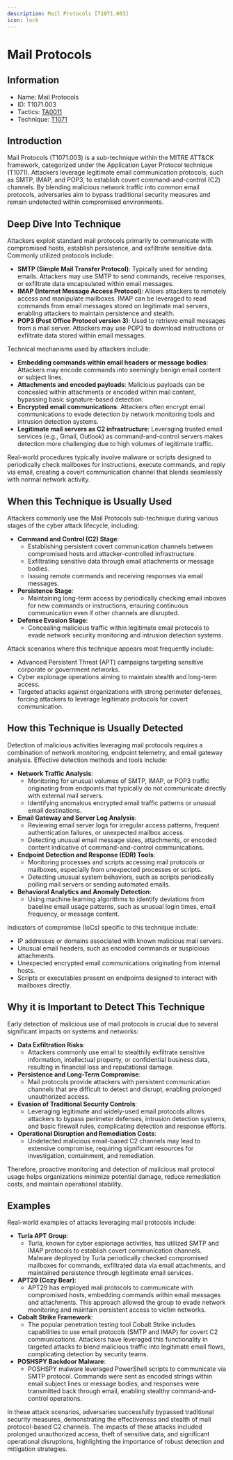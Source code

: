 ```yaml
---
description: Mail Protocols [T1071.003]
icon: lock
---
```


# Mail Protocols

## Information

* Name: Mail Protocols
* ID: T1071.003
* Tactics: [TA0011](../)
* Technique: [T1071](./)

## Introduction

Mail Protocols (T1071.003) is a sub-technique within the MITRE ATT\&CK framework, categorized under the Application Layer Protocol technique (T1071). Attackers leverage legitimate email communication protocols, such as SMTP, IMAP, and POP3, to establish covert command-and-control (C2) channels. By blending malicious network traffic into common email protocols, adversaries aim to bypass traditional security measures and remain undetected within compromised environments.

## Deep Dive Into Technique

Attackers exploit standard mail protocols primarily to communicate with compromised hosts, establish persistence, and exfiltrate sensitive data. Commonly utilized protocols include:

* **SMTP (Simple Mail Transfer Protocol)**: Typically used for sending emails. Attackers may use SMTP to send commands, receive responses, or exfiltrate data encapsulated within email messages.
* **IMAP (Internet Message Access Protocol)**: Allows attackers to remotely access and manipulate mailboxes. IMAP can be leveraged to read commands from email messages stored on legitimate mail servers, enabling attackers to maintain persistence and stealth.
* **POP3 (Post Office Protocol version 3)**: Used to retrieve email messages from a mail server. Attackers may use POP3 to download instructions or exfiltrate data stored within email messages.

Technical mechanisms used by attackers include:

* **Embedding commands within email headers or message bodies**: Attackers may encode commands into seemingly benign email content or subject lines.
* **Attachments and encoded payloads**: Malicious payloads can be concealed within attachments or encoded within mail content, bypassing basic signature-based detection.
* **Encrypted email communications**: Attackers often encrypt email communications to evade detection by network monitoring tools and intrusion detection systems.
* **Legitimate mail servers as C2 infrastructure**: Leveraging trusted email services (e.g., Gmail, Outlook) as command-and-control servers makes detection more challenging due to high volumes of legitimate traffic.

Real-world procedures typically involve malware or scripts designed to periodically check mailboxes for instructions, execute commands, and reply via email, creating a covert communication channel that blends seamlessly with normal network activity.

## When this Technique is Usually Used

Attackers commonly use the Mail Protocols sub-technique during various stages of the cyber attack lifecycle, including:

* **Command and Control (C2) Stage**:
  * Establishing persistent covert communication channels between compromised hosts and attacker-controlled infrastructure.
  * Exfiltrating sensitive data through email attachments or message bodies.
  * Issuing remote commands and receiving responses via email messages.
* **Persistence Stage**:
  * Maintaining long-term access by periodically checking email inboxes for new commands or instructions, ensuring continuous communication even if other channels are disrupted.
* **Defense Evasion Stage**:
  * Concealing malicious traffic within legitimate email protocols to evade network security monitoring and intrusion detection systems.

Attack scenarios where this technique appears most frequently include:

* Advanced Persistent Threat (APT) campaigns targeting sensitive corporate or government networks.
* Cyber espionage operations aiming to maintain stealth and long-term access.
* Targeted attacks against organizations with strong perimeter defenses, forcing attackers to leverage legitimate protocols for covert communication.

## How this Technique is Usually Detected

Detection of malicious activities leveraging mail protocols requires a combination of network monitoring, endpoint telemetry, and email gateway analysis. Effective detection methods and tools include:

* **Network Traffic Analysis**:
  * Monitoring for unusual volumes of SMTP, IMAP, or POP3 traffic originating from endpoints that typically do not communicate directly with external mail servers.
  * Identifying anomalous encrypted email traffic patterns or unusual email destinations.
* **Email Gateway and Server Log Analysis**:
  * Reviewing email server logs for irregular access patterns, frequent authentication failures, or unexpected mailbox access.
  * Detecting unusual email message sizes, attachments, or encoded content indicative of command-and-control communications.
* **Endpoint Detection and Response (EDR) Tools**:
  * Monitoring processes and scripts accessing mail protocols or mailboxes, especially from unexpected processes or scripts.
  * Detecting unusual system behaviors, such as scripts periodically polling mail servers or sending automated emails.
* **Behavioral Analytics and Anomaly Detection**:
  * Using machine learning algorithms to identify deviations from baseline email usage patterns, such as unusual login times, email frequency, or message content.

Indicators of compromise (IoCs) specific to this technique include:

* IP addresses or domains associated with known malicious mail servers.
* Unusual email headers, such as encoded commands or suspicious attachments.
* Unexpected encrypted email communications originating from internal hosts.
* Scripts or executables present on endpoints designed to interact with mailboxes directly.

## Why it is Important to Detect This Technique

Early detection of malicious use of mail protocols is crucial due to several significant impacts on systems and networks:

* **Data Exfiltration Risks**:
  * Attackers commonly use email to stealthily exfiltrate sensitive information, intellectual property, or confidential business data, resulting in financial loss and reputational damage.
* **Persistence and Long-Term Compromise**:
  * Mail protocols provide attackers with persistent communication channels that are difficult to detect and disrupt, enabling prolonged unauthorized access.
* **Evasion of Traditional Security Controls**:
  * Leveraging legitimate and widely-used email protocols allows attackers to bypass perimeter defenses, intrusion detection systems, and basic firewall rules, complicating detection and response efforts.
* **Operational Disruption and Remediation Costs**:
  * Undetected malicious email-based C2 channels may lead to extensive compromise, requiring significant resources for investigation, containment, and remediation.

Therefore, proactive monitoring and detection of malicious mail protocol usage helps organizations minimize potential damage, reduce remediation costs, and maintain operational stability.

## Examples

Real-world examples of attacks leveraging mail protocols include:

* **Turla APT Group**:
  * Turla, known for cyber espionage activities, has utilized SMTP and IMAP protocols to establish covert communication channels. Malware deployed by Turla periodically checked compromised mailboxes for commands, exfiltrated data via email attachments, and maintained persistence through legitimate email services.
* **APT29 (Cozy Bear)**:
  * APT29 has employed mail protocols to communicate with compromised hosts, embedding commands within email messages and attachments. This approach allowed the group to evade network monitoring and maintain persistent access to victim networks.
* **Cobalt Strike Framework**:
  * The popular penetration testing tool Cobalt Strike includes capabilities to use email protocols (SMTP and IMAP) for covert C2 communications. Attackers have leveraged this functionality in targeted attacks to blend malicious traffic into legitimate email flows, complicating detection by security teams.
* **POSHSPY Backdoor Malware**:
  * POSHSPY malware leveraged PowerShell scripts to communicate via SMTP protocol. Commands were sent as encoded strings within email subject lines or message bodies, and responses were transmitted back through email, enabling stealthy command-and-control operations.

In these attack scenarios, adversaries successfully bypassed traditional security measures, demonstrating the effectiveness and stealth of mail protocol-based C2 channels. The impacts of these attacks included prolonged unauthorized access, theft of sensitive data, and significant operational disruptions, highlighting the importance of robust detection and mitigation strategies.
